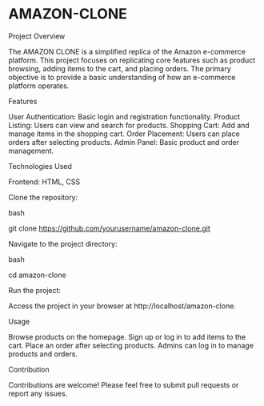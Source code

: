 # AMAZON-CLONE
Project Overview

The AMAZON CLONE is a simplified replica of the Amazon e-commerce platform. This project focuses on replicating core features such as product browsing, adding items to the cart, and placing orders. The primary objective is to provide a basic understanding of how an e-commerce platform operates.

Features

User Authentication: Basic login and registration functionality.
Product Listing: Users can view and search for products.
Shopping Cart: Add and manage items in the shopping cart.
Order Placement: Users can place orders after selecting products.
Admin Panel: Basic product and order management.

Technologies Used

Frontend: HTML, CSS


Clone the repository:

bash

git clone https://github.com/yourusername/amazon-clone.git

Navigate to the project directory:

bash

cd amazon-clone

Run the project:

Access the project in your browser at http://localhost/amazon-clone.

Usage

Browse products on the homepage.
Sign up or log in to add items to the cart.
Place an order after selecting products.
Admins can log in to manage products and orders.

Contribution

Contributions are welcome! Please feel free to submit pull requests or report any issues.
